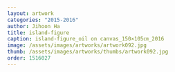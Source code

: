 ```yaml
---
layout: artwork
categories: "2015-2016"
author: Jihoon Ha
title: island-figure
caption: island-figure_oil on canvas_150×105㎝_2016
image: /assets/images/artworks/artwork092.jpg
thumb: /assets/images/artworks/thumbs/artwork092.jpg
order: 1516027
---
```

